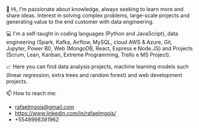 👋 Hi, I'm passionate about knowledge, always seeking to learn more and share ideas. Interest in solving complex problems, large-scale projects and generating value to the end customer with data engineering.

💻 I'm a self-taught in coding languages (Python and JavaScript), data engineering (Spark, Kafka, Airflow, MySQL, cloud AWS & Azure, Git, Jupyter, Power BI), Web (MongoDB, React, Express e Node.JS) and Projects (Scrum, Lean, Kanban, Extreme Programming, Trello e MS Project).

📈 Here you can find data analysis projects, machine learning models such (linear regression, extra trees and random forest) and web development projects.

📫 How to reach me:

* rafaelmgois@gmail.com
* https://www.linkedin.com/in/rafaelmgois/
* +5548998381962
